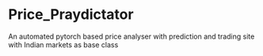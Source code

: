 # Price_Praydictator
An automated pytorch based price analyser with prediction and trading site with Indian markets as base class
